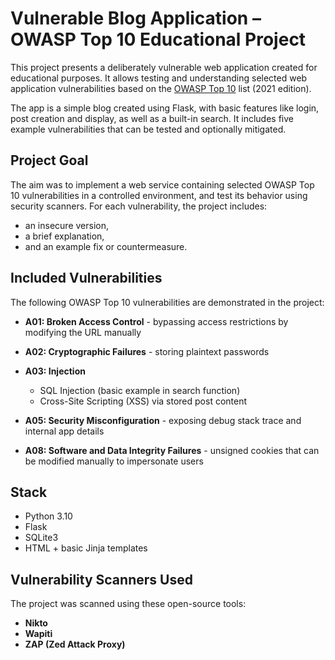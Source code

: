 # Vulnerable Blog Application – OWASP Top 10 Educational Project

This project presents a deliberately vulnerable web application created for educational purposes. It allows testing and understanding selected web application vulnerabilities based on the [OWASP Top 10](https://owasp.org/www-project-top-ten/) list (2021 edition).

The app is a simple blog created using Flask, with basic features like login, post creation and display, as well as a built-in search. It includes five example vulnerabilities that can be tested and optionally mitigated.

## Project Goal

The aim was to implement a web service containing selected OWASP Top 10 vulnerabilities in a controlled environment, and test its behavior using security scanners. For each vulnerability, the project includes:

- an insecure version,
- a brief explanation,
- and an example fix or countermeasure.

## Included Vulnerabilities

The following OWASP Top 10 vulnerabilities are demonstrated in the project:

- **A01: Broken Access Control** - bypassing access restrictions by modifying the URL manually

- **A02: Cryptographic Failures** - storing plaintext passwords

- **A03: Injection**
  - SQL Injection (basic example in search function)
  - Cross-Site Scripting (XSS) via stored post content

- **A05: Security Misconfiguration** - exposing debug stack trace and internal app details

- **A08: Software and Data Integrity Failures** - unsigned cookies that can be modified manually to impersonate users

## Stack

- Python 3.10
- Flask
- SQLite3
- HTML + basic Jinja templates

## Vulnerability Scanners Used

The project was scanned using these open-source tools:

- **Nikto**
- **Wapiti**
- **ZAP (Zed Attack Proxy)**
